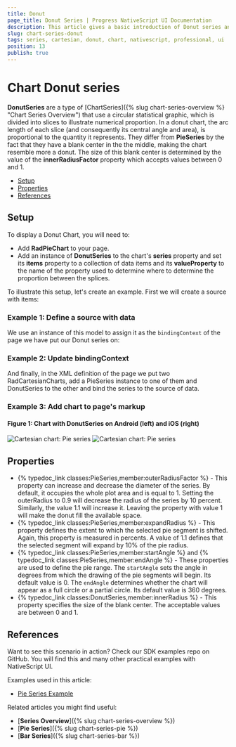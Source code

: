 ```yaml
---
title: Donut
page_title: Donut Series | Progress NativeScript UI Documentation
description: This article gives a basic introduction of Donut series and continues with a sample scenario of how Donut series are used.
slug: chart-series-donut
tags: series, cartesian, donut, chart, nativescript, professional, ui
position: 13
publish: true
---
```


# Chart Donut series

**DonutSeries** are a type of [ChartSeries]({% slug chart-series-overview %} "Chart Series Overview") that use a circular statistical graphic, which is divided into slices to illustrate numerical proportion. In a donut chart, the arc length of each slice (and consequently its central angle and area), is proportional to the quantity it represents. They differ from **PieSeries** by the fact that they have a blank center in the the middle, making the chart resemble more a donut. The size of this blank center is determined by the value of the **innerRadiusFactor** property which accepts values between 0 and 1.

* [Setup](#setup)
* [Properties](#properties)
* [References](#references)

## Setup

To display a Donut Chart, you will need to:

* Add **RadPieChart** to your page.
* Add an instance of **DonutSeries** to the chart's **series** property and set its **items** property to a collection of data items and its **valueProperty** to the name of the property used to determine where to determine the proportion between the splices.

To illustrate this setup, let's create an example. First we will create a source with items:

### Example 1: Define a source with data

<snippet id='categorical-source'/>

We use an instance of this model to assign it as the `bindingContext` of the page we have put our Donut series on:

### Example 2: Update bindingContext

<snippet id='binding-context-pie-series'/>

And finally, in the XML definition of the page we put two RadCartesianCharts, add a PieSeries instance to one of them and DonutSeries to the other and bind the series to the source of data.

### Example 3: Add chart to page's markup

<snippet id='pie-series'/>

#### Figure 1: Chart with DonutSeries on Android (left) and iOS (right)

![Cartesian chart: Pie series](../../../../img/ns_ui/pie_series_android.png "Pie series on Android.") ![Cartesian chart: Pie series](../../../../img/ns_ui/pie_series_ios.png "Pie series on iOS.")

## Properties

* {% typedoc_link classes:PieSeries,member:outerRadiusFactor %} - This property can increase and decrease the diameter of the series. By default, it occupies the whole plot area and is equal to 1. Setting the outerRadius to 0.9 will decrease the radius of the series by 10 percent. Similarly, the value 1.1 will increase it. Leaving the property with value 1 will make the donut fill the available space.
* {% typedoc_link classes:PieSeries,member:expandRadius %} - This property defines the extent to which the selected pie segment is shifted. Again, this property is measured in percents. A value of 1.1 defines that the selected segment will expand by 10% of the pie radius.
* {% typedoc_link classes:PieSeries,member:startAngle %} and {% typedoc_link classes:PieSeries,member:endAngle %} - These properties are used to define the pie range. The `startAngle` sets the angle in degrees from which the drawing of the pie segments will begin.
Its default value is 0. The `endAngle` determines whether the chart will appear as a full circle or a partial circle. Its default value is 360 degrees.
* {% typedoc_link classes:DonutSeries,member:innerRadius %} - This property specifies the size of the blank center. The acceptable values are between 0 and 1.

## References

Want to see this scenario in action?
Check our SDK examples repo on GitHub. You will find this and many other practical examples with NativeScript UI.

Examples used in this article:

* [Pie Series Example](https://github.com/NativeScript/nativescript-ui-samples/tree/master/chart/app/examples/series/pie)

Related articles you might find useful:

* [**Series Overview**]({% slug chart-series-overview %})
* [**Pie Series**]({% slug chart-series-pie %})
* [**Bar Series**]({% slug chart-series-bar %})
